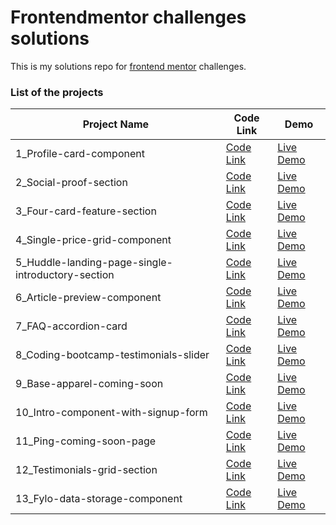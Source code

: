 # Frontendmentor challenges solutions

This is my solutions repo for [frontend mentor](https://www.frontendmentor.io/profile/cedgarcia) challenges.

### List of the projects

| Project Name                                      | Code Link                                                                                                                                   | Demo                                                                     |
| ------------------------------------------------- | ------------------------------------------------------------------------------------------------------------------------------------------- | ------------------------------------------------------------------------ |
| 1_Profile-card-component                          | [Code Link](https://github.com/CedGarcia/FrontEndMentorSolutions/tree/master/1_profile-card-component-main)                                 | [Live Demo](https://front-end-mentor-challenges-1.cedgarcia.vercel.app/) |
| 2_Social-proof-section                            | [Code Link](https://github.com/CedGarcia/FrontEndMentorSolutions/tree/master/2_social-proof-section-master)                                 | [Live Demo](https://front-end-mentor-challenges-1.cedgarcia.vercel.app/) |
| 3_Four-card-feature-section                       | [Code Link](https://github.com/CedGarcia/FrontEndMentorSolutions/tree/master/3_four-card-feature-section-master)                            | [Live Demo](https://front-end-mentor-challenges-1.cedgarcia.vercel.app/) |
| 4_Single-price-grid-component                     | [Code Link](https://github.com/CedGarcia/FrontEndMentorSolutions/tree/master/4_single-price-grid-component-master)                          | [Live Demo](https://front-end-mentor-challenges-1.cedgarcia.vercel.app/) |
| 5_Huddle-landing-page-single-introductory-section | [Code Link](https://github.com/CedGarcia/FrontEndMentorSolutions/tree/master/5_huddle-landing-page-with-single-introductory-section-master) | [Live Demo](https://front-end-mentor-challenges-1.cedgarcia.vercel.app/) |
| 6_Article-preview-component                       | [Code Link](https://github.com/CedGarcia/FrontEndMentorSolutions/tree/master/6_article-preview-component-master)                            | [Live Demo](https://front-end-mentor-challenges-1.cedgarcia.vercel.app/) |
| 7_FAQ-accordion-card                              | [Code Link](https://github.com/CedGarcia/FrontEndMentorSolutions/tree/master/7_faq-accordion-card-main)                                     | [Live Demo](https://front-end-mentor-challenges-1.cedgarcia.vercel.app/) |
| 8_Coding-bootcamp-testimonials-slider             | [Code Link](https://github.com/CedGarcia/FrontEndMentorSolutions/tree/master/8_coding-bootcamp-testimonials-slider-master)                  | [Live Demo](https://front-end-mentor-challenges-1.cedgarcia.vercel.app/) |
| 9_Base-apparel-coming-soon                        | [Code Link](https://github.com/CedGarcia/FrontEndMentorSolutions/tree/master/9_base-apparel-coming-soon-master)                             | [Live Demo](https://front-end-mentor-challenges-1.cedgarcia.vercel.app/) |
| 10_Intro-component-with-signup-form               | [Code Link](https://github.com/CedGarcia/FrontEndMentorSolutions/tree/master/10_intro-component-with-signup-form-master)                    | [Live Demo](https://front-end-mentor-challenges-1.cedgarcia.vercel.app/) |
| 11_Ping-coming-soon-page                          | [Code Link](https://github.com/CedGarcia/FrontEndMentorSolutions/tree/master/11_ping-coming-soon-page-master)                               | [Live Demo](https://front-end-mentor-challenges-1.cedgarcia.vercel.app/) |
| 12_Testimonials-grid-section                      | [Code Link](https://github.com/CedGarcia/FrontEndMentorSolutions/tree/master/12_testimonials-grid-section-main)                             | [Live Demo](https://front-end-mentor-challenges-1.cedgarcia.vercel.app/) |
| 13_Fylo-data-storage-component                    | [Code Link](https://github.com/CedGarcia/FrontEndMentorSolutions/tree/master/13_fylo-data-storage-component-master)                         | [Live Demo](https://front-end-mentor-challenges-1.cedgarcia.vercel.app/) |
